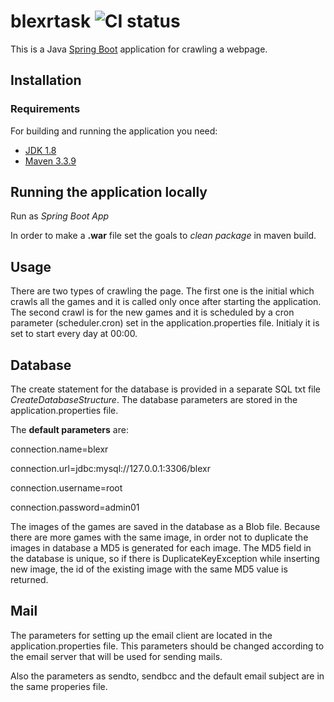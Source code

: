 # blexrtask ![CI status](https://img.shields.io/badge/build-passing-brightgreen.svg)

This is a Java [Spring Boot](http://projects.spring.io/spring-boot/) application for crawling a webpage.

## Installation

### Requirements

For building and running the application you need:
* [JDK 1.8](http://www.oracle.com/technetwork/java/javase/downloads/jdk8-downloads-2133151.html)
* [Maven 3.3.9](https://maven.apache.org)


## Running the application locally

Run as *Spring Boot App*


In order to make a **.war** file set the goals to *clean package* in maven build.

## Usage

There are two types of crawling the page. The first one is the initial which crawls all the games and it is called only once after starting the application.
The second crawl is for the new games and it is scheduled by a cron parameter (scheduler.cron) set in the application.properties file. Initialy it is set to start every day at 00:00.
 

## Database
The create statement for the database is provided in a separate SQL txt file *CreateDatabaseStructure*.
The database parameters are stored in the application.properties file. 

The **default parameters** are:

connection.name=blexr

connection.url=jdbc:mysql://127.0.0.1:3306/blexr

connection.username=root

connection.password=admin01


The images of the games are saved in the database as a Blob file. Because there are more games with the same image, in order not to duplicate the images in database a MD5 is generated for each image. The MD5 field in the database is unique, so if there is DuplicateKeyException while inserting new image, the id of the existing image with the same MD5 value is returned.

## Mail
The parameters for setting up the email client are located in the application.properties file. This parameters should be changed according to the email server that will be used for sending mails.

Also the parameters as sendto, sendbcc and the default email subject are in the same properies file.

